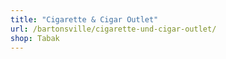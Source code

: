 ```yaml
---
title: "Cigarette & Cigar Outlet"
url: /bartonsville/cigarette-und-cigar-outlet/
shop: Tabak
---
```

